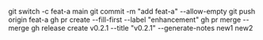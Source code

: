 git switch -c feat-a main
git commit -m "add feat-a" --allow-empty
git push origin feat-a
gh pr create --fill-first --label "enhancement"
gh pr merge --merge
gh release create v0.2.1 --title "v0.2.1" --generate-notes
new1
new2